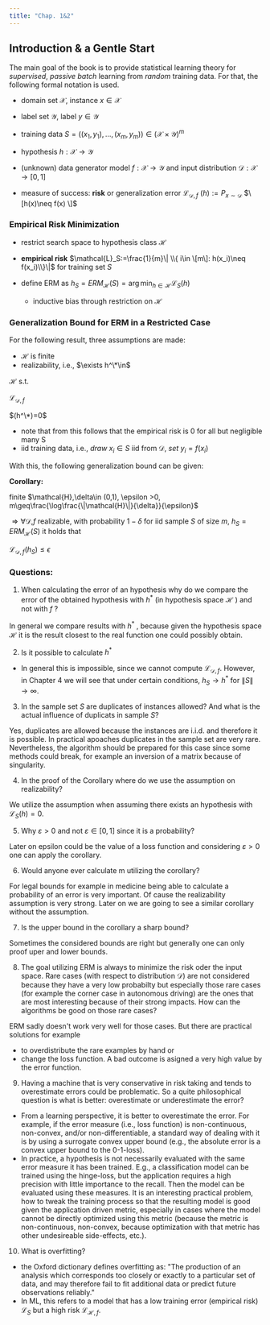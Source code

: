 ```yaml
---
title: "Chap. 1&2"
---
```


## Introduction & a Gentle Start

The main goal of the book is to provide statistical learning theory for *supervised*, *passive* *batch* learning from *random* training data. For that, the following formal notation is used.
* domain set $\mathcal{X}$, instance $x\in\mathcal{X}$

* label set $\mathcal{Y}$, label $y\in\mathcal{Y}$

* training data $S = \left((x_1,y_1),\dots,(x_m,y_m) \right ) \in\left(\mathcal{X}\times\mathcal{Y} \right )^m$

* hypothesis $h:\mathcal{X}\to\mathcal{Y}$
* (unknown) data generator model $f:\mathcal{X}\to\mathcal{Y}$ and input distribution $\mathcal{D}:\mathcal{X}\to[0,1]$

* measure of success: **risk** or generalization error $\mathcal{L}_{\mathcal{D},f}$  $(h):=P_{x\sim\mathcal{D}}$  $\[h(x)\neq f(x) \]$


### Empirical Risk Minimization
* restrict search space to hypothesis class $\mathcal{H}$

* **empirical risk** $\mathcal{L}_S:=\frac{1}{m}\| \\{ i\in \[m\]: h(x_i)\neq f(x_i)\\}\|$ for training set $S$

* define ERM as $h_S = ERM_\mathcal{H}(S) = \arg\min_{h\in\mathcal{H}}\mathcal{L}_S(h)$

  * inductive bias through restriction on $\mathcal{H}$

  
### Generalization Bound for ERM in a Restricted Case
For the following result, three assumptions are made:
* $\mathcal{H}$ is finite
* realizability, i.e., $\exists h^\*\in$ 

$\mathcal{H}$ s.t. 

$\mathcal{L}_{\mathcal{D},f}$ 

$(h^\*)=0$
  * note that from this follows that the empirical risk is 0 for all but negligible many S
* iid training data, i.e., $draw\ x_i\in S$ iid from $\mathcal{D},\ set\ y_i=f(x_i)$


With this, the following generalization bound can be given:

**Corollary:** 

finite $\mathcal{H},\delta\in (0,1), \epsilon >0, m\geq\frac{\log\frac{\|\mathcal{H}\|}{\delta}}{\epsilon}$


$\Rightarrow \forall \mathcal{D}$,$f$ realizable, with probability $1-\delta$ for iid sample $S$ of size $m$, $h_S=ERM_\mathcal{H}(S)$ it holds that


$\mathcal{L}_{\mathcal{D},f}(h_S)\leq\epsilon$



### Questions:
1. When calculating the error of an hypothesis why do we compare the error of the obtained hypothesis with $h^{*}$
 (in hypothesis space $\mathcal{H}$
) and not with $f$
? 

In general we compare results with $h^{*}$
, because given the hypothesis space $\mathcal{H}$
 it is the result closest to the real function one could possibly obtain.

2. Is it possible to calculate $h^{*}$
 * In general this is impossible, since we cannot compute $\mathcal{L}_{\mathcal{D},f}$. However, in Chapter 4 we will see that under certain conditions, $h_S\rightarrow h^*$ for $\|S\|\rightarrow\infty$.

3. In the sample set $S$
 are duplicates of instances allowed? And what is the actual influence of duplicats in sample $S$?

Yes, duplicates are allowed because the instances are i.i.d. and therefore it is possible.
In practical apoaches duplicates in the sample set are very rare. Nevertheless, the algorithm should be prepared for this case since some methods could break, for example an inversion of a matrix because of singularity.

4. In the proof of the Corollary where do we use the assumption on realizability?

We utilize the assumption when assuming there exists an hypothesis with $\mathcal{L}_{S}(h)=0$.

5. Why $\varepsilon>0$ and not $\varepsilon \in [0,1]$ since it is a probability?

Later on epsilon could be the value of a loss function and considering $\varepsilon>0$ one can apply the corollary.

6. Would anyone ever calculate m utilizing the corollary?

For legal bounds for example in medicine being able to calculate a probability of an error is very important. Of cause the realizability assumption is very strong. Later on we are going to see a similar corollary without the assumption.

7. Is the upper bound in the corollary a sharp bound?

Sometimes the considered bounds are right but generally one can only proof uper and lower bounds.

8. The goal utilizing ERM is always to minimize the risk oder the input space. Rare cases (with respect to distribution $\mathcal{D}$) are not considered because they have a very low probabilty but especially those rare cases (for example the corner case in autonomous driving) are the ones that are most interesting because of their strong impacts. How can the algorithms be good on those rare cases?

ERM sadly doesn't work very well for those cases. But there are practical solutions for example
- to overdistribute the rare examples by hand or
- change the loss function. A bad outcome is asigned a very high value by the error function.

9. Having a machine that is very conservative in risk taking and tends to overestimate errors could be problematic. So a quite philosophical question is what is better: overestimate or underestimate the error?

* From a learning perspective, it is better to overestimate the error. For example, if the error measure (i.e., loss function) is non-continuous, non-convex, and/or non-differentiable, a standard way of dealing with it is by using a surrogate convex upper bound (e.g., the absolute error is a convex upper bound to the 0-1-loss).
* In practice, a hypothesis is not necessarily evaluated with the same error measure it has been trained. E.g., a classification model can be trained using the hinge-loss, but the application requires a high precision with little importance to the recall. Then the model can be evaluated using these measures. It is an interesting practical problem, how to tweak the training process so that the resulting model is good given the application driven metric, especially in cases where the model cannot be directly optimized using this metric (because the metric is non-continuous, non-convex, because optimization with that metric has other undesireable side-effects, etc.).

10. What is overfitting?

* the Oxford dictionary defines overfitting as: "The production of an analysis which corresponds too closely or exactly to a particular set of data, and may therefore fail to fit additional data or predict future observations reliably."
* In ML, this refers to a model that has a low training error (empirical risk) $\mathcal{L}_{S}$  but a high risk  $\mathcal{L}_{\mathcal{H},f}$.

